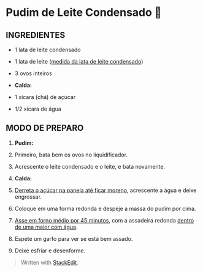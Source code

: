 # Pudim de Leite Condensado :custard:

## INGREDIENTES

-   1 lata de leite condensado
    
-   1 lata de leite ([medida da lata de leite condensado](https://blog.tudogostoso.com.br/dicas-de-cozinha/tudo-sobre-tabela-de-medidas/))
    
-   3 ovos inteiros
    
-   **Calda:**
    
-   1 xícara (chá) de açúcar
    
-   1/2 xícara de água

## MODO DE PREPARO

1.  **Pudim:**
    
2.  Primeiro, bata bem os ovos no liquidificador.
    
3.  Acrescente o leite condensado e o leite, e bata novamente.
    
4.  **Calda:**
    
5.  [Derreta o açúcar na panela até ficar moreno](https://www.tudogostoso.com.br/receita/4450-calda-de-caramelo.html), acrescente a água e deixe engrossar.
    
6.  Coloque em uma forma redonda e despeje a massa do pudim por cima.
    
7.  [Asse em forno médio por 45 minutos](https://blog.tudogostoso.com.br/noticias/tempo-de-forno-dos-principais-pratos-caseiros/), com a assadeira redonda  [dentro de uma maior com água](https://blog.tudogostoso.com.br/dicas-de-cozinha/truques/banho-maria-o-que-e-e-como-fazer/).
    
8.  Espete um garfo para ver se está bem assado.
    
9.  Deixe esfriar e desenforme.

> Written with [StackEdit](https://stackedit.io/).